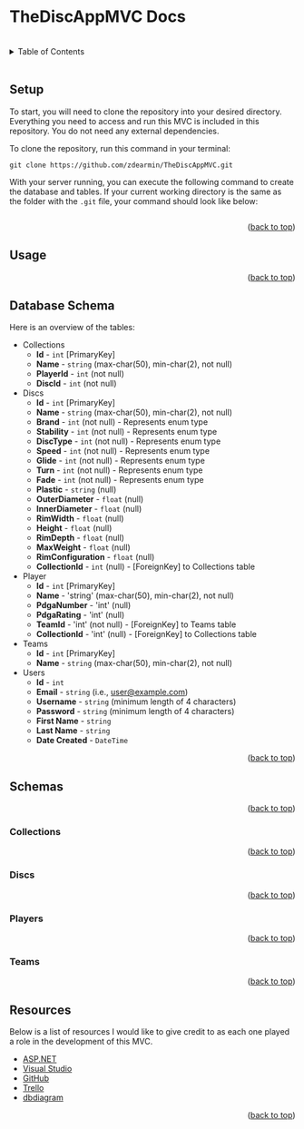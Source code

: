 <!-- HEADER -->
# TheDiscAppMVC Docs

<br/>
<!-- TABLE OF CONTENTS -->
<details>
  <summary>Table of Contents</summary>
  <ol>
    <li><a href="#creators">Creators</a></li>
    <li><a href="#setup">Setup</a></li>
    <li><a href="#usage">Usage</a></li>
    <li><a href="#database-schema">Database Schema</a></li>
    <li>
        <a href="#schemas">Schemas</a>
        <ul>
            <li><a href="#collections">Collections</a></li>
            <li><a href="#discs">Discs</a></li>
            <li><a href="#players">Players</a></li>
            <li><a href="#teams">Teams</a></li>
        </ul>
    </li>
    <li><a href="#resources">Resources</a></li>
  </ol>
</details>
<br/>

<!-- SETUP -->
## Setup
To start, you will need to clone the repository into your desired directory. Everything you need to access and run this MVC is included in this repository. You do not need any external dependencies.

To clone the repository, run this command in your terminal:
```
git clone https://github.com/zdearmin/TheDiscAppMVC.git
```


With your server running, you can execute the following command to create the database and tables. If your current working directory is the same as the folder with the `.git` file, your command should look like below:
```

```
<p align="right">(<a href="#top">back to top</a>)</p>

<!-- USAGE -->
## Usage

<p align="right">(<a href="#top">back to top</a>)</p>

<!-- DATABASE SCHEMA -->
## Database Schema
Here is an overview of the tables:
- Collections
    - **Id** - `int` [PrimaryKey]
    - **Name** - `string` (max-char(50), min-char(2), not null)
    - **PlayerId** - `int` (not null)
    - **DiscId** - `int` (not null)
- Discs
    - **Id** - `int` [PrimaryKey]
    - **Name** - `string` (max-char(50), min-char(2), not null)
    - **Brand** - `int` (not null) - Represents enum type
    - **Stability** - `int` (not null) - Represents enum type
    - **DiscType** - `int` (not null) - Represents enum type
    - **Speed** - `int` (not null) - Represents enum type
    - **Glide** - `int` (not null) - Represents enum type
    - **Turn** - `int` (not null) - Represents enum type
    - **Fade** - `int` (not null) - Represents enum type
    - **Plastic** - `string` (null)
    - **OuterDiameter** - `float` (null)
    - **InnerDiameter** - `float` (null)
    - **RimWidth** - `float` (null)
    - **Height** - `float` (null)
    - **RimDepth** - `float` (null)
    - **MaxWeight** - `float` (null)
    - **RimConfiguration** - `float` (null)
    - **CollectionId** - `int` (null) - [ForeignKey] to Collections table
- Player
    - **Id** - `int` [PrimaryKey]
    - **Name** - 'string' (max-char(50), min-char(2), not null)
    - **PdgaNumber** - 'int' (null)
    - **PdgaRating** - 'int' (null)
    - **TeamId** - 'int' (not null) - [ForeignKey] to Teams table
    - **CollectionId** - 'int' (null) - [ForeignKey] to Collections table
- Teams
    - **Id** - `int` [PrimaryKey]
    - **Name** - `string` (max-char(50), min-char(2), not null)
- Users
    - **Id** - `int`
    - **Email** - `string` (i.e., user@example.com)
    - **Username** - `string` (minimum length of 4 characters)
    - **Password** - `string` (minimum length of 4 characters)
    - **First Name** - `string`
    - **Last Name** - `string`
    - **Date Created** - `DateTime`

<p align="right">(<a href="#top">back to top</a>)</p>

<!-- SCHEMAS -->
## Schemas

<p align="right">(<a href="#top">back to top</a>)</p>

<!-- COLLECTIONS -->
### **Collections**

<p align="right">(<a href="#top">back to top</a>)</p>

<!-- DISCS -->
### **Discs**

<p align="right">(<a href="#top">back to top</a>)</p>

<!-- PLAYERS -->
### **Players**

<p align="right">(<a href="#top">back to top</a>)</p>

<!-- TEAMS -->
### **Teams**

<p align="right">(<a href="#top">back to top</a>)</p>

<!-- RESOURCES -->
## Resources
Below is a list of resources I would like to give credit to as each one played a role in the development of this MVC.
- [ASP.NET](https://docs.microsoft.com/en-us/aspnet/core/?view=aspnetcore-6.0)
- [Visual Studio](https://visualstudio.microsoft.com/vs/)
- [GitHub](https://github.com/)
- [Trello](https://trello.com/)
- [dbdiagram](https://dbdiagram.io/home)
<p align="right">(<a href="#top">back to top</a>)</p>